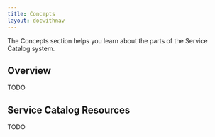 ```yaml
---
title: Concepts
layout: docwithnav
---
```


The Concepts section helps you learn about the parts of the Service Catalog system.

## Overview

TODO

## Service Catalog Resources

TODO
